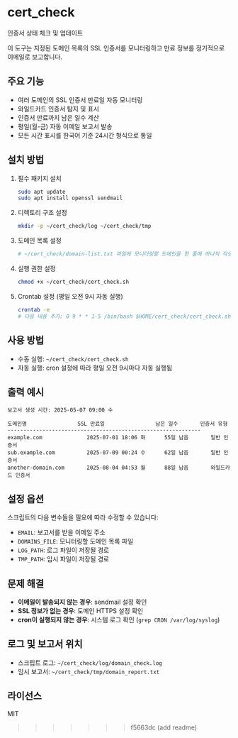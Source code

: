 # cert_check
인증서 상태 체크 및 업데이트

이 도구는 지정된 도메인 목록의 SSL 인증서를 모니터링하고 만료 정보를 정기적으로 이메일로 보고합니다.

## 주요 기능

- 여러 도메인의 SSL 인증서 만료일 자동 모니터링
- 와일드카드 인증서 탐지 및 표시
- 인증서 만료까지 남은 일수 계산
- 평일(월-금) 자동 이메일 보고서 발송
- 모든 시간 표시를 한국어 기준 24시간 형식으로 통일

## 설치 방법

1. 필수 패키지 설치
   ```bash
   sudo apt update
   sudo apt install openssl sendmail
   ```

2. 디렉토리 구조 설정
   ```bash
   mkdir -p ~/cert_check/log ~/cert_check/tmp
   ```

3. 도메인 목록 설정
   ```bash
   # ~/cert_check/domain-list.txt 파일에 모니터링할 도메인을 한 줄에 하나씩 작성
   ```

4. 실행 권한 설정
   ```bash
   chmod +x ~/cert_check/cert_check.sh
   ```

5. Crontab 설정 (평일 오전 9시 자동 실행)
   ```bash
   crontab -e
   # 다음 내용 추가: 0 9 * * 1-5 /bin/bash $HOME/cert_check/cert_check.sh
   ```

## 사용 방법

- 수동 실행: `~/cert_check/cert_check.sh`
- 자동 실행: cron 설정에 따라 평일 오전 9시마다 자동 실행됨

## 출력 예시

```
보고서 생성 시간: 2025-05-07 09:00 수

도메인명                SSL 만료일                남은 일수       인증서 유형
-------------------------------------------------------------
example.com              2025-07-01 18:06 화      55일 남음       일반 인증서
sub.example.com          2025-07-09 00:24 수      62일 남음       일반 인증서
another-domain.com       2025-08-04 04:53 월      88일 남음       와일드카드 인증서
```

## 설정 옵션

스크립트의 다음 변수들을 필요에 따라 수정할 수 있습니다:

- `EMAIL`: 보고서를 받을 이메일 주소
- `DOMAINS_FILE`: 모니터링할 도메인 목록 파일
- `LOG_PATH`: 로그 파일이 저장될 경로
- `TMP_PATH`: 임시 파일이 저장될 경로

## 문제 해결

- **이메일이 발송되지 않는 경우**: sendmail 설정 확인
- **SSL 정보가 없는 경우**: 도메인 HTTPS 설정 확인
- **cron이 실행되지 않는 경우**: 시스템 로그 확인 (`grep CRON /var/log/syslog`)

## 로그 및 보고서 위치

- 스크립트 로그: `~/cert_check/log/domain_check.log`
- 임시 보고서: `~/cert_check/tmp/domain_report.txt`

## 라이선스

MIT
>>>>>>> f5663dc (add readme)
